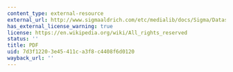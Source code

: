 ```yaml
---
content_type: external-resource
external_url: http://www.sigmaaldrich.com/etc/medialib/docs/Sigma/Datasheet/5/r4642dat.Par.0001.File.tmp/r4642dat.pdf
has_external_license_warning: true
license: https://en.wikipedia.org/wiki/All_rights_reserved
status: ''
title: PDF
uid: 7d3f1220-3e45-411c-a3f8-c4408f6d0120
wayback_url: ''
---
```

